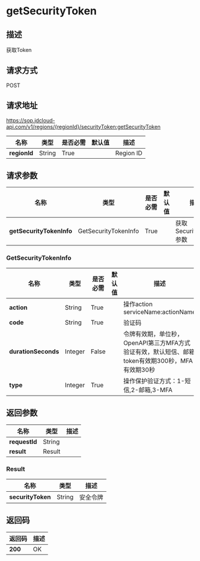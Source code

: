 # getSecurityToken


## 描述
获取Token

## 请求方式
POST

## 请求地址
https://sop.jdcloud-api.com/v1/regions/{regionId}/securityToken:getSecurityToken

|名称|类型|是否必需|默认值|描述|
|---|---|---|---|---|
|**regionId**|String|True| |Region ID|

## 请求参数
|名称|类型|是否必需|默认值|描述|
|---|---|---|---|---|
|**getSecurityTokenInfo**|GetSecurityTokenInfo|True| |获取SecurityToken参数|

### GetSecurityTokenInfo
|名称|类型|是否必需|默认值|描述|
|---|---|---|---|---|
|**action**|String|True| |操作action serviceName:actionName|
|**code**|String|True| |验证码|
|**durationSeconds**|Integer|False| |令牌有效期，单位秒，OpenAPI第三方MFA方式验证有效，默认短信、邮箱token有效期300秒，MFA有效期30秒|
|**type**|Integer|True| |操作保护验证方式：1-短信,2-邮箱,3-MFA|

## 返回参数
|名称|类型|描述|
|---|---|---|
|**requestId**|String| |
|**result**|Result| |


### Result
|名称|类型|描述|
|---|---|---|
|**securityToken**|String|安全令牌|

## 返回码
|返回码|描述|
|---|---|
|**200**|OK|
